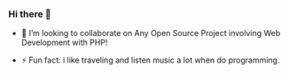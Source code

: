 ### Hi there 👋

<!--
**sonumittal/sonumittal** is a ✨ _special_ ✨ repository because its `README.md` (this file) appears on your GitHub profile.

Here are some ideas to get you started:

- 🔭 I’m currently working on Competitive Programming Concepts and Open source Applications!
<!-- 🌱 I’m currently learning -->
- 👯 I’m looking to collaborate on Any Open Source Project involving Web Development with PHP!
<!-- 🤔 I’m looking for help with ...-->
<!-- 💬 Ask me about ...-->
<!--- 📫 How to reach me: ...-->
<!-- 😄 Pronouns: ...-->
- ⚡ Fun fact: i like traveling and listen music a lot when do programming.
